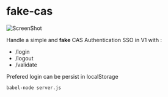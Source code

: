 # fake-cas

![ScreenShot](https://raw.github.com/eskan/fake-cas/master/fake-cas.png)

Handle a simple and **fake** CAS Authentication SSO in V1 with :

  - /login
  - /logout
  - /validate

Prefered login can be persist in localStorage

```
babel-node server.js
```
